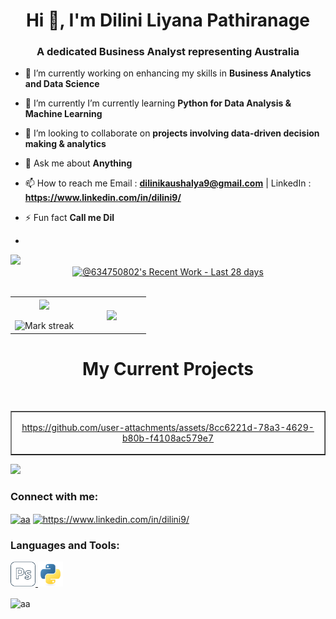 <h1 align="center">Hi 👋, I'm Dilini Liyana Pathiranage</h1>
<h3 align="center">A dedicated Business Analyst representing Australia</h3>



- 🔭 I’m currently working on enhancing my skills in **Business Analytics and Data Science**

- 🌱 I’m currently I’m currently learning **Python for Data Analysis & Machine Learning**

- 👯 I’m looking to collaborate on **projects involving data-driven decision making & analytics**

- 💬 Ask me about **Anything**

- 📫 How to reach me Email : **dilinikaushalya9@gmail.com** | LinkedIn : **https://www.linkedin.com/in/dilini9/**

- ⚡ Fun fact **Call me Dil**
- <p  align="center">
<img src="https://user-images.githubusercontent.com/73097560/115834477-dbab4500-a447-11eb-908a-139a6edaec5c.gif"> 

                  
<a href="https://next.ossinsight.io/widgets/official/compose-currently-working-on?user_id=12960671&activity_type=all" target="_blank" style="display: block" align="center">
  <picture>
    <source media="(prefers-color-scheme: dark)" srcset="https://next.ossinsight.io/widgets/official/compose-currently-working-on/thumbnail.png?user_id=12960671&activity_type=all&image_size=auto&color_scheme=dark" width="497.5" height="auto">
    <img alt="@634750802's Recent Work - Last 28 days" src="https://next.ossinsight.io/widgets/official/compose-currently-working-on/thumbnail.png?user_id=12960671&activity_type=all&image_size=auto&color_scheme=light" width="497.5" height="auto">
  </picture>
</a>

<!-- Made with [OSS Insight](https://ossinsight.io/) -->
  <br>

  
  
  
<table border="0" align="center">
<tr border="0">
<td width="50%" align="center">
  
  <img  align="center"  src="https://github-readme-stats.vercel.app/api?username=Dilini&theme=cobalt&show_icons=true&count_private=true" />
  <br></br>
  <img  title="🔥 Get streak stats for your profile at git.io/streak-stats" alt="Mark streak" src="https://github-readme-streak-stats.herokuapp.com/?user=Dilini&theme=dark&hide_border=true" />


  
</td>

<td width="50%" align="center">

  <img  align="center"  src="https://github-readme-stats.anuraghazra1.vercel.app/api/top-langs/?username=Dilini&theme=dark&hide_border=true&no-bg=true&no-frame=true&langs_count=10"/>
  
  </td>
</tr>
</table>

<h1 align="center">My Current Projects</h1>
<br>
<table border="1" align="center">
<tr border="0">
  <td width="50%" align="center">
    

https://github.com/user-attachments/assets/8cc6221d-78a3-4629-b80b-f4108ac579e7


</tr>
</table>

<img src="https://user-images.githubusercontent.com/73097560/115834477-dbab4500-a447-11eb-908a-139a6edaec5c.gif">
</p>  

<h3 align="left">Connect with me:</h3>
<p align="left">
<a href="https://twitter.com/aa" target="blank"><img align="center" src="https://raw.githubusercontent.com/rahuldkjain/github-profile-readme-generator/master/src/images/icons/Social/twitter.svg" alt="aa" height="30" width="40" /></a>
<a href="https://linkedin.com/in/https://www.linkedin.com/in/dilini9/" target="blank"><img align="center" src="https://raw.githubusercontent.com/rahuldkjain/github-profile-readme-generator/master/src/images/icons/Social/linked-in-alt.svg" alt="https://www.linkedin.com/in/dilini9/" height="30" width="40" /></a>
</p>

<h3 align="left">Languages and Tools:</h3>
<p align="left"> <a href="https://www.photoshop.com/en" target="_blank" rel="noreferrer"> <img src="https://raw.githubusercontent.com/devicons/devicon/master/icons/photoshop/photoshop-line.svg" alt="photoshop" width="40" height="40"/> </a> <a href="https://www.python.org" target="_blank" rel="noreferrer"> <img src="https://raw.githubusercontent.com/devicons/devicon/master/icons/python/python-original.svg" alt="python" width="40" height="40"/> </a> </p>

<p><img align="center" src="https://github-readme-stats.vercel.app/api/top-langs?username=aa&show_icons=true&locale=en&layout=compact" alt="aa" /></p>

